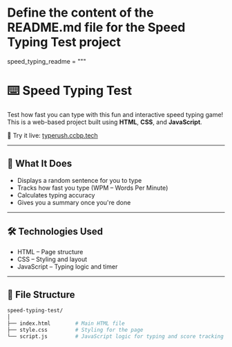# Define the content of the README.md file for the Speed Typing Test project
speed_typing_readme = """
# ⌨️ Speed Typing Test

Test how fast you can type with this fun and interactive speed typing game!  
This is a web-based project built using **HTML**, **CSS**, and **JavaScript**.

🎯 Try it live: [typerush.ccbp.tech](https://typerush.ccbp.tech)

---

## 🚀 What It Does

- Displays a random sentence for you to type
- Tracks how fast you type (WPM – Words Per Minute)
- Calculates typing accuracy
- Gives you a summary once you're done

---

## 🛠️ Technologies Used

- HTML – Page structure  
- CSS – Styling and layout  
- JavaScript – Typing logic and timer

---

## 📁 File Structure

```bash
speed-typing-test/
│
├── index.html        # Main HTML file
├── style.css         # Styling for the page
└── script.js         # JavaScript logic for typing and score tracking
